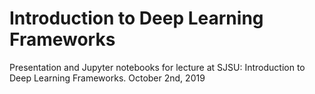 # Introduction to Deep Learning Frameworks
Presentation and Jupyter notebooks for lecture at SJSU: Introduction to Deep Learning Frameworks. October 2nd, 2019
